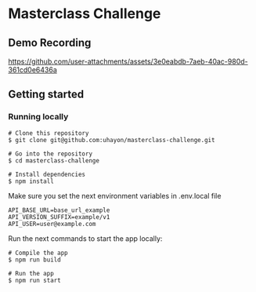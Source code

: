 # Masterclass Challenge

## Demo Recording
https://github.com/user-attachments/assets/3e0eabdb-7aeb-40ac-980d-361cd0e6436a



## Getting started

### Running locally

```
# Clone this repository
$ git clone git@github.com:uhayon/masterclass-challenge.git

# Go into the repository
$ cd masterclass-challenge

# Install dependencies
$ npm install
```

Make sure you set the next environment variables in .env.local file

```
API_BASE_URL=base_url_example
API_VERSION_SUFFIX=example/v1
API_USER=user@example.com
```

Run the next commands to start the app locally:
```
# Compile the app
$ npm run build

# Run the app
$ npm run start
```
